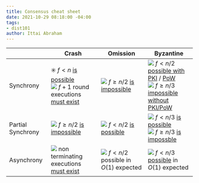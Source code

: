 ```yaml
---
title: Consensus cheat sheet
date: 2021-10-29 08:18:00 -04:00
tags:
- dist101
author: Ittai Abraham
---
```




| | Crash | Omission | Byzantine |
| --- | --- | ---- | --- |
| Synchrony |  :eight_spoked_asterisk: $f<n$ [is possible](https://decentralizedthoughts.github.io/2019-11-01-primary-backup/) <br /> ![](https://github.githubassets.com/images/icons/emoji/unicode/1f422.png?v8) $f+1$ round executions [must exist](https://decentralizedthoughts.github.io/2019-12-15-synchrony-uncommitted-lower-bound/)| ![](https://github.githubassets.com/images/icons/emoji/unicode/1f62d.png?v8) $f \geq n/2$ [is impossible](https://decentralizedthoughts.github.io/2019-11-02-primary-backup-for-2-servers-and-omission-failures-is-impossible/)| ![](https://github.githubassets.com/images/icons/emoji/unicode/2714.png?v8) $f<n/2$ [possible with PKI](https://decentralizedthoughts.github.io/2019-11-11-authenticated-synchronous-bft/) / [PoW](https://decentralizedthoughts.github.io/2021-10-15-Nakamoto-Consensus/) <br /> ![](https://github.githubassets.com/images/icons/emoji/unicode/1f62d.png?v8) $f \geq n/3$ [impossible without PKI/PoW](https://decentralizedthoughts.github.io/2019-08-02-byzantine-agreement-is-impossible-for-$n-slash-leq-3-f$-is-the-adversary-can-easily-simulate/)|
| Partial Synchrony | ![](https://github.githubassets.com/images/icons/emoji/unicode/1f62d.png?v8) $f \geq n/2$ [is impossible](https://decentralizedthoughts.github.io/2019-06-25-on-the-impossibility-of-byzantine-agreement-for-n-equals-3f-in-partial-synchrony/) | ![](https://github.githubassets.com/images/icons/emoji/unicode/2714.png?v8) $f<n/2$ [is possible](https://lamport.azurewebsites.net/pubs/lamport-paxos.pdf)|  ![](https://github.githubassets.com/images/icons/emoji/unicode/2714.png?v8) $f<n/3$ [is possible](http://pmg.csail.mit.edu/papers/osdi99.pdf) <br /> ![](https://github.githubassets.com/images/icons/emoji/unicode/1f62d.png?v8) $f \geq n/3$ [is impossble](https://decentralizedthoughts.github.io/2019-06-25-on-the-impossibility-of-byzantine-agreement-for-n-equals-3f-in-partial-synchrony/)|
| Asynchrony |  ![](https://github.githubassets.com/images/icons/emoji/unicode/1f422.png?v8) non terminating executions [must exist](https://decentralizedthoughts.github.io/2019-12-15-asynchrony-uncommitted-lower-bound/)| ![](https://github.githubassets.com/images/icons/emoji/unicode/2714.png?v8) $f<n/2$ possible in $O(1)$ expected| ![](https://github.githubassets.com/images/icons/emoji/unicode/2714.png?v8) $f<n/3$ [possible](https://dspace.mit.edu/bitstream/handle/1721.1/14368/20051076-MIT.pdf;jsessionid=2A5CC7AF0CEF95E05450CD863B94A394?sequence=2) in $O(1)$ expected|
